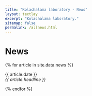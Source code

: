 ```yaml
---
title: "Kolachalama laboratory - News"
layout: textlay
excerpt: "Kolachalama laboratory."
sitemap: false
permalink: /allnews.html
---
```


# News

{% for article in site.data.news %}
<p>{{ article.date }} <br>
<em>{{ article.headline }}</em></p>
{% endfor %}
